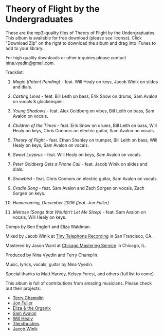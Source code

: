 Theory of Flight by the Undergraduates
=======================================

These are the mp3-quality files of Theory of Flight by the Undergraduates. This album is available for free download (please see license). Click "Download Zip" on the right to download the album and drag into iTunes to add to your library.

For high quality downloads or other inquiries please contact nina.vyedin@gmail.com.

Tracklist:

1. *Magic (Patent Pending)* - feat. Will Healy on keys, Jacob Winik on slides and dials.

2. *Casting Lines* - feat. Bill Leith on bass, Erik Snow on drums, Sam Avalon on vocals & glockenspiel.

3. *Young Shadows* - feat. Alex Goldberg on vibes, Bill Leith on bass, Sam Avalon on vocals.

4. *Children of the Times* - feat. Erik Snow on drums, Bill Leith on bass, Will Healy on keys, Chris Connors on electric guitar, Sam Avalon on vocals.

5. *Theory of Flight* - feat. Ethan Shanley on trumpet, Bill Leith on bass, Will Healy on keys, Sam Avalon on vocals.

6. *Sweet Lazarus* - feat. Will Healy on keys, Sam Avalon on vocals.

7. *Peter Goldberg Gets a Phone Call* - feat. Jacob Winik on slides and dials.

8. *Snowbird* - feat. Chris Connors on electric guitar, Sam Avalon on vocals.

9. *Cradle Song* - feat. Sam Avalon and Zach Sorgen on vocals, Zach Sorgen on keys.

10. *Homecoming, December 2006 (feat. Jon Fuller)*

11. *Melrose (Songs that Wouldn't Let Me Sleep)* - feat. Sam Avalon on vocals, Will Healy on keys.


Comps by Ben Englert and Eliza Waldman.

Mixed by Jacob Winik at [Tiny Telephone Recording](http://www.tinytelephone.com/) in San Francisco, CA.

Mastered by Jason Ward at [Chicago Mastering Service](http://www.chicagomasteringservice.com/) in Chicago, IL.

Produced by Nina Vyedin and Terry Champlin.


Music, lyrics, vocals, guitar by Nina Vyedin.

Special thanks to Matt Harvey, Kelsey Forest, and others (full list to come).




This album is full of contributions from amazing musicians. Please check out their projects:

* [Terry Champlin](http://www.terrychamplin.com/)
* [Jon Fuller](http://www.jonfullermusic.com/)
* [Eliza & the Organix](http://elizaandtheorganix.bandcamp.com/album/the-organix-experience)
* [Sam Avalon](http://samavalon.com/)
* [Will Healy](http://williamhealymusic.com/)
* [Thirstbusters](http://thirstbusters.net/)
* [Jacob Winik](http://www.jacobwinik.com/)